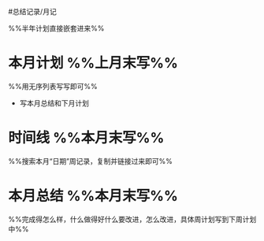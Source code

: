 #总结记录/月记 

%%半年计划直接嵌套进来%%

# 本月计划  %%上月末写%%
%%用无序列表写写即可%%
- 写本月总结和下月计划

# 时间线 %%本月末写%%
%%搜索本月“日期”周记录，复制并链接过来即可%%

# 本月总结 %%本月末写%%
%%完成得怎么样，什么做得好什么要改进，怎么改进，具体周计划写到下周计划中%%